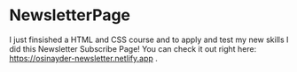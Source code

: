 # NewsletterPage
 I just finsished a HTML and CSS course and to apply and test my new skills I did this Newsletter Subscribe Page!
 You can check it out right here: https://osinayder-newsletter.netlify.app .
